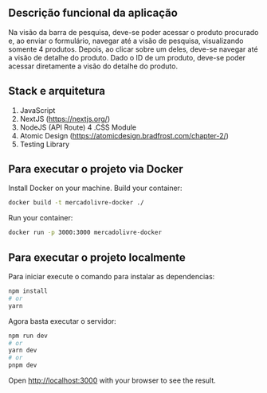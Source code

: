 ## Descrição funcional da aplicação
Na visão da barra de pesquisa, deve-se poder acessar o produto procurado e, ao enviar o formulário, navegar até a visão de pesquisa, visualizando somente 4 produtos. Depois, ao clicar sobre um deles, deve-se navegar até a visão de detalhe do produto.
Dado o ID de um produto, deve-se poder acessar diretamente a visão do detalhe do produto.

## Stack e arquitetura
1. JavaScript
2. NextJS (https://nextjs.org/)
3. NodeJS (API Route)
4 .CSS Module 
5. Atomic Design (https://atomicdesign.bradfrost.com/chapter-2/)
6. Testing Library

## Para executar o projeto via Docker
Install Docker on your machine.
Build your container:
```bash 
docker build -t mercadolivre-docker ./
```
Run your container: 
```bash
docker run -p 3000:3000 mercadolivre-docker
```


## Para executar o projeto localmente
Para iniciar execute o comando para instalar as dependencias:
```bash
npm install
# or
yarn
```

Agora basta executar o servidor:
```bash
npm run dev
# or
yarn dev
# or
pnpm dev
```

Open [http://localhost:3000](http://localhost:3000) with your browser to see the result.